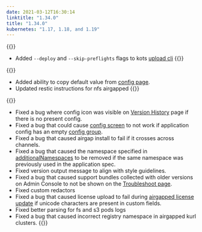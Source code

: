 ```yaml
---
date: 2021-03-12T16:30:14
linktitle: "1.34.0"
title: "1.34.0"
kubernetes: "1.17, 1.18, and 1.19"
---
```


{{<features>}}
  * Added `--deploy` and `--skip-preflights` flags to kots [upload cli](/kots-cli/upload)
{{</features>}}

{{<changes>}}
* Added ability to copy default value from [config page](/kotsadm/installing/online-install/#config-screen).
* Updated restic instructions for nfs airgapped
{{</changes>}}

{{<fixes>}}
* Fixed a bug where config icon was visible on [Version History](/kotsadm/updating/updating-kots-apps/#checking-for-updates) page if there is no present config.
* Fixed a bug that could cause [config screen](/vendor/config/config-screen/) to not work if application config has an empty [config group](https://kots.io/reference/v1beta1/config/#groups).
* Fixed a bug that caused airgap install to fail if it crosses across channels.
* Fixed a bug that caused the namespace specified in [additionalNamespaces](/vendor/operators/additional-namespaces/) to be removed if the same namespace was previously used in the application spec.
* Fixed version output message to align with style guidelines.
* Fixed a bug that caused support bundles collected with older versions on Admin Console to not be shown on the [Troubleshoot page](/kotsadm/troubleshooting/support-bundle/).
* Fixed custom redactors
* Fixed a bug that caused license upload to fail during [airgapped license update](/kotsadm/updating/license-updates/#2-airgap-licenses) if unicode characters are present in custom fields.
* Fixed better parsing for fs and s3 pods logs
* Fixed a bug that caused incorrect registry namespace in airgapped kurl clusters.
{{</fixes>}}
